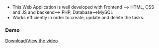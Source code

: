 - This Web Application is well developed with Frontend --> HTML, CSS and JS and backend--> PHP, Database-->MySQL
- Works efficiently in order to create, update and delete the tasks.

### Demo
[Download/View the video](./demo.mp4)
